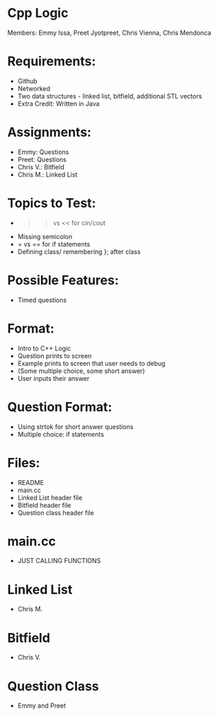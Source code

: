 # Cpp Logic

Members: Emmy Issa, Preet Jyotpreet, Chris Vienna, Chris Mendonca

# Requirements:
- Github
- Networked
- Two data structures - linked list, bitfield, additional STL vectors
- Extra Credit: Written in Java

# Assignments:
- Emmy: Questions
- Preet: Questions
- Chris V.: Bitfield
- Chris M.: Linked List

# Topics to Test:
- >> vs << for cin/cout
- Missing semicolon
- = vs == for if statements
- Defining class/ remembering }; after class

# Possible Features:
- Timed questions

# Format:
- Intro to C++ Logic
- Question prints to screen
- Example prints to screen that user needs to debug
- (Some multiple choice, some short answer)
- User inputs their answer 

# Question Format:
- Using strtok for short answer questions
- Multiple choice: if statements

# Files:
- README
- main.cc
- Linked List header file
- Bitfield header file
- Question class header file

#  main.cc
- JUST CALLING FUNCTIONS 

# Linked List
- Chris M.

# Bitfield
- Chris V.

# Question Class
- Emmy and Preet
